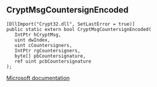 ## CryptMsgCountersignEncoded

```
[DllImport("Crypt32.dll", SetLastError = true)]
public static extern bool CryptMsgCountersignEncoded(
   IntPtr hCryptMsg,
   uint dwIndex,
   uint cCountersigners,
   IntPtr rgCountersigners,
   byte[] pbCountersignature,
   ref uint pcbCountersignature
);
```

[Microsoft documentation](https://docs.microsoft.com/en-us/windows/win32/api/wincrypt/nf-wincrypt-cryptmsgcountersignencoded)
